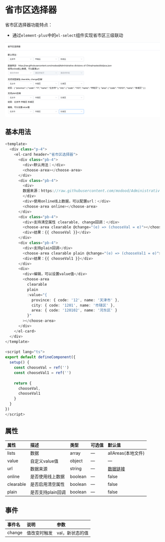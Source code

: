 # 省市区选择器

省市区选择器功能特点：

- 通过`element-plus`中的`el-select`组件实现省市区三级联动


![choose-area](../assets/choose-area.png)

## 基本用法



```typescript
<template>
  <div class="p-4">
    <el-card header="省市区选择器">
      <div class="pb-4">
        <div>默认用法：</div>
        <choose-area></choose-area>
      </div>
      <div class="pb-4">
        <div>
        数据来源：https://raw.githubusercontent.com/modood/Administrative-divisions-of-China/master/dist/pca.json
        </div>
        <div>使用online线上数据，可以配置url：</div>
        <choose-area online></choose-area>
      </div>
      <div class="pb-4">
        <div>支持清空属性 clearable, change回调：</div>
        <choose-area clearable @change="(e) => (chooseVal = e)"></choose-area>
        <div>结果：{{ chooseVal }}</div>
      </div>
      <div class="pb-4">
        <div>支持plain回调</div>
        <choose-area clearable plain @change="(e) => (chooseVal1 = e)"></choose-area>
        <div>结果：{{ chooseVal1 }}</div>
      </div>
      <div>
        <div>编辑，可以设置value值</div>
        <choose-area
          clearable
          plain
          :value="{
            province: { code: '12', name: '天津市' },
            city: { code: '1201', name: '市辖区' },
            area: { code: '120102', name: '河东区' }
          }"
        ></choose-area>
      </div>
    </el-card>
  </div>
</template>

<script lang="ts">
export default defineComponent({
  setup() {
    const chooseVal = ref('')
    const chooseVal1 = ref('')

    return {
      chooseVal,
      chooseVal1
    }
  }
})
</script>
```

## 属性

| 属性       | 描述             | 类型    | 可选值 | 默认值 |
| :--------- | :--------------- | :------ | :----- | :----- |
| lists      | 数据       | array  | —      | allAreas(本地文件)       |
| value | 自定义value值   | object  | —      |    —      |
| url    | 数据来源 | string | —      | [数据链接](https://github.91chi.fun/https://raw.githubusercontent.com/modood/Administrative-divisions-of-China/master/dist/pca.json)  |
| online    | 是否使用线上数据 | boolean | —      | false  |
| clearable    | 是否启用清空属性 | boolean | —      | false  |
| plain    | 是否支持plain回调 | boolean | —      | false  |

## 事件


| 事件名 | 说明                                               | 参数            |
| :----- | :------------------------------------------------- | :-------------- |
| change | 值改变时触发 | val，新状态的值 |
